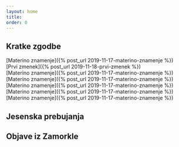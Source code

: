 ```yaml
---
layout: home
title:
order: 0
---
```

[//]: <>
 
## Kratke zgodbe
 
[Materino znamenje]({% post_url 2019-11-17-materino-znamenje %}) <br/>
[Prvi zmenek]({% post_url 2019-11-18-prvi-zmenek %}) <br/>
[Materino znamenje]({% post_url 2019-11-17-materino-znamenje %}) <br/>
[Materino znamenje]({% post_url 2019-11-17-materino-znamenje %}) <br/>
[Materino znamenje]({% post_url 2019-11-17-materino-znamenje %}) <br/>
[Materino znamenje]({% post_url 2019-11-17-materino-znamenje %}) <br/>
[Materino znamenje]({% post_url 2019-11-17-materino-znamenje %}) <br/>

## Jesenska prebujanja

## Objave iz Zamorkle
